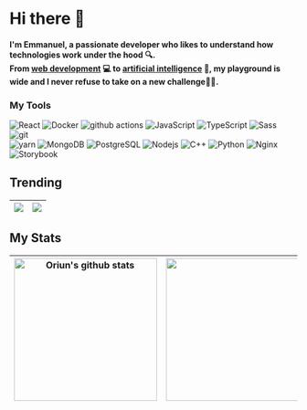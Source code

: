 <h1> Hi there 👋 </h1> 

<h4>I'm Emmanuel, a passionate developer who likes to understand how technologies work under the hood 🔍.<br/>
  From <a href="./Web.md">web development</a> 💻 to <a href="AI.md">artificial intelligence</a> 🤖, my playground is wide and I never refuse to take on a new challenge💪🔥.</h4>

<h3>My Tools</h3>
<p>
  <img alt="React" src="https://img.shields.io/badge/-React-45b8d8?style=flat-square&logo=react&logoColor=white" />
  <img alt="Docker" src="https://img.shields.io/badge/-Docker-46a2f1?style=flat-square&logo=docker&logoColor=white" />
  <img alt="github actions" src="https://img.shields.io/badge/-Github_Actions-2088FF?style=flat-square&logo=github-actions&logoColor=white" />
  <img alt="JavaScript" src="https://img.shields.io/badge/-JavaScript-EAD41C?style=flat-square&logo=javascript&logoColor=white" />
  <img alt="TypeScript" src="https://img.shields.io/badge/-TypeScript-007ACC?style=flat-square&logo=typescript&logoColor=white" />
  <img alt="Sass" src="https://img.shields.io/badge/-Sass-CC6699?style=flat-square&logo=sass&logoColor=white" />
  <img alt="git" src="https://img.shields.io/badge/-Git-F05032?style=flat-square&logo=git&logoColor=white" /><br/>
  <img alt="yarn" src="https://img.shields.io/badge/-Yarn-2C8EBB?style=flat-square&logo=yarn&logoColor=white" />
  <img alt="MongoDB" src="https://img.shields.io/badge/-MongoDB-13aa52?style=flat-square&logo=mongodb&logoColor=white" />
  <img alt="PostgreSQL" src="https://img.shields.io/badge/-PostgreSQL-336791?style=flat-square&logo=postgresql&logoColor=white" />
  <img alt="Nodejs" src="https://img.shields.io/badge/-Nodejs-43853d?style=flat-square&logo=Node.js&logoColor=white" />
  <img alt="C++" src="https://img.shields.io/badge/-C++-005494?style=flat-square&logo=cplusplus&logoColor=white" />
  <img alt="Python" src="https://img.shields.io/badge/-Python-366996?style=flat-square&logo=python&logoColor=white" />
  <img alt="Nginx" src="https://img.shields.io/badge/-Nginx-009137?style=flat-square&logo=nginx&logoColor=white" />
  <img alt="Storybook" src="https://img.shields.io/badge/-Storybook-f2437e?style=flat-square&logo=storybook&logoColor=white" />
</p>

<h2>Trending</h2>

| <a href="https://github.com/Oriun/leetcode-problems"><img src="https://github-readme-stats.vercel.app/api/pin/?username=Oriun&repo=leetcode-problems" /></a> | <a href="https://github.com/Oriun/Portfolio"><img src="https://github-readme-stats.vercel.app/api/pin/?username=Oriun&repo=Portfolio" /></a> |
| ------------- | ------------- |

<h2>My Stats</h2>

| <img align="center" height="250" src="https://github-readme-stats.vercel.app/api?username=Oriun&show_icons=true&include_all_commits=true&theme=buefy&hide_border=true" alt="Oriun's github stats" /> | <img height="250" align="center" src="https://github-readme-stats.vercel.app/api/top-langs/?username=Oriun&layout=compact&theme=buefy&hide_border=true" /> |
| ------------- | ------------- |
